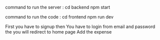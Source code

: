 command to run the server :
                          cd backend 
                          npm start

command to run the code : 
                        cd frontend
                        npm run dev

First you have to signup then You have to login from email and password the you will redirect to home page 
Add the expense 


